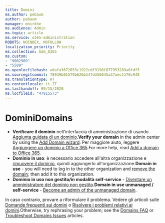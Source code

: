 ```yaml
---
title: Domini
ms.author: pebaum
author: pebaum
manager: mnirkhe
ms.audience: Admin
ms.topic: article
ms.service: o365-administration
ROBOTS: NOINDEX, NOFOLLOW
localization_priority: Priority
ms.collection: Adm_O365
ms.custom:
- "9002909"
- "5589"
ms.openlocfilehash: adafa3672653c1922cdf3198f877953289a6fdf5
ms.sourcegitcommit: 78939b01579b626b147d356045a37aec1170c948
ms.translationtype: HT
ms.contentlocale: it-IT
ms.lasthandoff: 09/15/2020
ms.locfileid: "47815573"
---
```

# <a name="domains"></a><span data-ttu-id="caa1a-102">Domini</span><span class="sxs-lookup"><span data-stu-id="caa1a-102">Domains</span></span>

- <span data-ttu-id="caa1a-103">**Verificare il dominio** nell'interfaccia di amministrazione di usando [Aggiunta guidata di un dominio](https://admin.microsoft.com/Adminportal#/Domains/Wizard).</span><span class="sxs-lookup"><span data-stu-id="caa1a-103">**Verify your domain** in the admin center by using the [Add Domain wizard](https://admin.microsoft.com/Adminportal#/Domains/Wizard).</span></span> <span data-ttu-id="caa1a-104">Per maggiore aiuto, leggere [Aggiungere un dominio a Office 365](https://docs.microsoft.com/microsoft-365/admin/setup/add-domain?view=o365-worldwide).</span><span class="sxs-lookup"><span data-stu-id="caa1a-104">For more help, read [Add a domain to Office 365](https://docs.microsoft.com/microsoft-365/admin/setup/add-domain?view=o365-worldwide).</span></span>
- <span data-ttu-id="caa1a-105">**Dominio in uso**: è necessario accedere all'altra organizzazione e [rimuovere il dominio](https://docs.microsoft.com/microsoft-365/admin/get-help-with-domains/remove-a-domain?view=o365-worldwide), quindi aggiungerlo all'organizzazione.</span><span class="sxs-lookup"><span data-stu-id="caa1a-105">**Domain in use** - you will need to log in to the other organization and [remove the domain](https://docs.microsoft.com/microsoft-365/admin/get-help-with-domains/remove-a-domain?view=o365-worldwide); then add it to this organization.</span></span>
- <span data-ttu-id="caa1a-106">**Dominio in uso non gestito/in modalità self-service** - [ Diventare un amministratore del dominio non gestito](https://docs.microsoft.com/azure/active-directory/users-groups-roles/domains-admin-takeover).</span><span class="sxs-lookup"><span data-stu-id="caa1a-106">**Domain in use unmanaged / self-service** - [Become an admin of the unmanaged domain](https://docs.microsoft.com/azure/active-directory/users-groups-roles/domains-admin-takeover).</span></span>

<span data-ttu-id="caa1a-107">In caso contrario, provare a riformulare il problema. Vedere gli articoli sulle [Domande frequenti sui domini](https://docs.microsoft.com/microsoft-365/admin/setup/domains-faq?view=o365-worldwide) o [Risolvere i problemi relativi ai domini](https://docs.microsoft.com/microsoft-365/admin/get-help-with-domains/find-and-fix-issues?view=o365-worldwide).</span><span class="sxs-lookup"><span data-stu-id="caa1a-107">Otherwise, try rephrasing your problem; see the [Domains FAQ](https://docs.microsoft.com/microsoft-365/admin/setup/domains-faq?view=o365-worldwide) or [Troubleshoot Domains Issues](https://docs.microsoft.com/microsoft-365/admin/get-help-with-domains/find-and-fix-issues?view=o365-worldwide) articles.</span></span>
